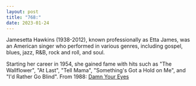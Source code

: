 ```yaml
---
layout: post
title: "768:"
date: 2023-01-24
---
```


Jamesetta Hawkins (1938-2012), known professionally as Etta James, was an American singer who performed in various genres, including gospel, blues, jazz, R\&B, rock and roll, and soul.

Starting her career in 1954, she gained fame with hits such as "The Wallflower", "At Last", "Tell Mama", "Something's Got a Hold on Me", and "I'd Rather Go Blind". From 1988:
[Damn Your Eyes](https://youtu.be/BkZGCjT4JVc)
